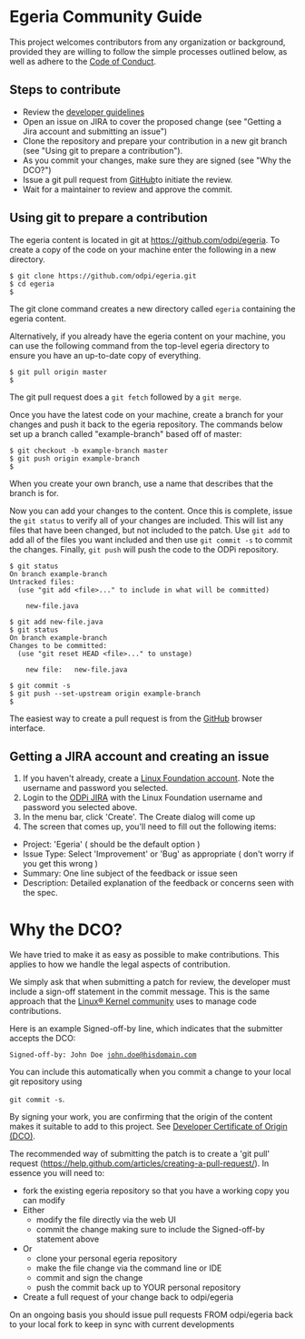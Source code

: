 # Egeria Community Guide

This project welcomes contributors from any organization or background, provided they are
willing to follow the simple processes outlined below, as well as adhere to the 
[Code of Conduct](https://github.com/odpi/specs/wiki/ODPi-Code-of-Conduct).


## Steps to contribute

* Review the [developer guidelines](https://github.com/odpi/egeria/blob/master/developer-resources/Developer-Guidelines.md)
* Open an issue on JIRA to cover the proposed change (see "Getting a Jira account and submitting an issue")
* Clone the repository and prepare your contribution in a new git branch (see "Using git to prepare a contribution").
* As you commit your changes, make sure they are signed (see "Why the DCO?")
* Issue a git pull request from [GitHub](https://github.com/odpi/egeria)to initiate the review.
* Wait for a maintainer to review and approve the commit.


## Using git to prepare a contribution

The egeria content is located in git at https://github.com/odpi/egeria.
To create a copy of the code on your machine enter the following in a new directory.

```
$ git clone https://github.com/odpi/egeria.git
$ cd egeria
$
```

The git clone command creates a new directory called <code>egeria</code> containing the egeria content.

Alternatively, if you already have the egeria content on your machine,
you can use the following command from the top-level egeria directory to ensure you have an up-to-date copy of everything.

```
$ git pull origin master
$ 
```

The git pull request does a <code>git fetch</code> followed by a <code>git merge</code>.

Once you have the latest code on your machine, create a branch for your changes and push it back to the
egeria repository.  The commands below set up a branch called "example-branch" based off of master:

```
$ git checkout -b example-branch master
$ git push origin example-branch
$
```

When you create your own branch, use a name that describes that the branch is for.

Now you can add your changes to the content.  Once this is complete,
issue the <code>git status</code> to verify all of your changes are
included.  This will list any files that have been changed, but not included
to the patch.  Use <code>git add</code> to add all of the files you want included
and then use <code>git commit -s</code> to commit the changes.  Finally,
<code>git push</code> will push the code to the ODPi repository.

```
$ git status
On branch example-branch
Untracked files:
  (use "git add <file>..." to include in what will be committed)

	new-file.java

$ git add new-file.java
$ git status
On branch example-branch
Changes to be committed:
  (use "git reset HEAD <file>..." to unstage)

	new file:   new-file.java

$ git commit -s
$ git push --set-upstream origin example-branch
$
```


The easiest way to create a pull request is from the [GitHub](https://github.com/odpi/egeria)
browser interface.  


## Getting a JIRA account and creating an issue

1. If you haven't already, create a [Linux Foundation account](https://identity.linuxfoundation.org). 
Note the username and password you selected.
2. Login to the [ODPi JIRA](https://jira.odpi.org/projects/EGERIA/issues/) with the Linux Foundation username and password you selected above.
3. In the menu bar, click 'Create'. The Create dialog will come up
4. The screen that comes up, you'll need to fill out the following items:
 * Project: 'Egeria' ( should be the default option )
 * Issue Type: Select 'Improvement' or 'Bug' as appropriate ( don't worry if you get this wrong )
 * Summary: One line subject of the feedback or issue seen
 * Description: Detailed explanation of the feedback or concerns seen with the spec.
 
 
 # Why the DCO?
 
 We have tried to make it as easy as possible to make contributions. 
 This applies to how we handle the legal aspects of contribution.
 
 We simply ask that when submitting a patch for review,
 the developer must include a sign-off statement in the commit message.
 This is the same approach that the
 [Linux® Kernel community](http://elinux.org/Developer_Certificate_Of_Origin)
 uses to manage code contributions.
 
 Here is an example Signed-off-by line, which indicates that the submitter accepts the DCO:
 
 <code>Signed-off-by: John Doe <john.doe@hisdomain.com></code>
 
 You can include this automatically when you commit a change
 to your local git repository using
 
 <code>git commit -s</code>.
 
 By signing your work, you are confirming that the origin of the content
 makes it suitable to add to this project.  See
 [Developer Certificate of Origin (DCO)](https://developercertificate.org/).
 
 The recommended way of submitting the patch is to create a 'git pull' request (https://help.github.com/articles/creating-a-pull-request/). In essence you will need to:
  * fork the existing egeria repository so that you have a working copy you can modify
  * Either
    * modify the file directly via the web UI
    * commit the change making sure to include the Signed-off-by statement above
  * Or
    * clone your personal egeria repository
    * make the file change via the command line or IDE
    * commit and sign the change
    * push the commit back up to YOUR personal repository
  * Create a full request of your change back to odpi/egeria
  
  On an ongoing basis you should issue pull requests FROM odpi/egeria back to your local fork to keep in sync with current developments